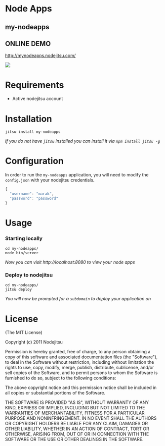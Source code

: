 # Node Apps
## my-nodeapps

## ONLINE DEMO

  <http://mynodeapps.nodejitsu.com/>

![](https://github.com/nodeapps/my-nodeapps/raw/master/screenshots/my-nodeapps.png)

# Requirements

- Active nodejitsu account

# Installation

    jitsu install my-nodeapps

*If you do not have `jitsu` installed you can install it via `npm install jitsu -g`*

# Configuration

In order to run the `my-nodeapps` application, you will need to modify the `config.json` with your nodejitsu credentials.


```js
{
  "username": "marak",
  "password": "password"
}
```

# Usage

### Starting locally

    cd my-nodeapps/
    node bin/server

*Now you can visit http://localhost:8080 to view your node apps*

### Deploy to nodejitsu

    cd my-nodeapps/
    jitsu deploy

*You will now be prompted for a `subdomain` to deploy your application on*


# License

(The MIT License)

Copyright (c) 2011 Nodejitsu

Permission is hereby granted, free of charge, to any person obtaining a copy of this software and associated documentation files (the "Software"), to deal in the Software without restriction, including without limitation the rights to use, copy, modify, merge, publish, distribute, sublicense, and/or sell copies of the Software, and to permit persons to whom the Software is furnished to do so, subject to the following conditions:

The above copyright notice and this permission notice shall be included in all copies or substantial portions of the Software.

THE SOFTWARE IS PROVIDED "AS IS", WITHOUT WARRANTY OF ANY KIND, EXPRESS OR IMPLIED, INCLUDING BUT NOT LIMITED TO THE WARRANTIES OF MERCHANTABILITY, FITNESS FOR A PARTICULAR PURPOSE AND NONINFRINGEMENT. IN NO EVENT SHALL THE AUTHORS OR COPYRIGHT HOLDERS BE LIABLE FOR ANY CLAIM, DAMAGES OR OTHER LIABILITY, WHETHER IN AN ACTION OF CONTRACT, TORT OR OTHERWISE, ARISING FROM, OUT OF OR IN CONNECTION WITH THE SOFTWARE OR THE USE OR OTHER DEALINGS IN THE SOFTWARE.
